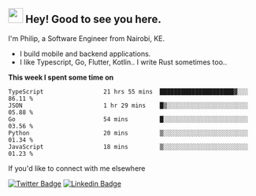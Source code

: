 <h2><img src="https://slackmojis.com/emojis/3643-cool-doge/download" width="30"/> Hey! Good to see you here.</h2>

<p>I'm Philip, a Software Engineer from Nairobi, KE. 

- I build mobile and backend applications.
- I like Typescript, Go, Flutter, Kotlin.. I write Rust sometimes too..</p>

**This week I spent some time on**
<!--START_SECTION:waka-->

```text
TypeScript                 21 hrs 55 mins  █████████████████████▓░░░   86.11 %
JSON                       1 hr 29 mins    █▒░░░░░░░░░░░░░░░░░░░░░░░   05.88 %
Go                         54 mins         █░░░░░░░░░░░░░░░░░░░░░░░░   03.56 %
Python                     20 mins         ▒░░░░░░░░░░░░░░░░░░░░░░░░   01.34 %
JavaScript                 18 mins         ▒░░░░░░░░░░░░░░░░░░░░░░░░   01.23 %
```

<!--END_SECTION:waka-->

If you'd like to connect with me elsewhere

[![Twitter Badge](https://img.shields.io/badge/-Twitter-1ca0f1?style=flat-square&labelColor=1ca0f1&logo=twitter&logoColor=white&link=https://twitter.com/_diogorodrigues)](https://twitter.com/kimathiphil)  [![Linkedin Badge](https://img.shields.io/badge/-LinkedIn-blue?style=flat-square&logo=Linkedin&logoColor=white&link=https://www.linkedin.com/in/philip-kimathi-2604a9114/)](https://www.linkedin.com/in/philip-kimathi-2604a9114/)
